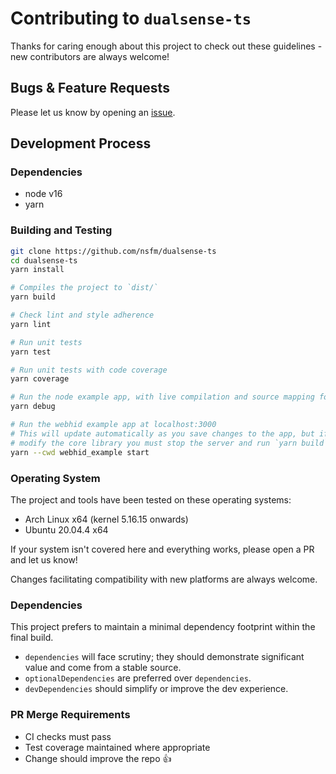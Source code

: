 # Contributing to `dualsense-ts`

Thanks for caring enough about this project to check out these guidelines - new contributors are always welcome!

## Bugs & Feature Requests

Please let us know by opening an [issue](https://github.com/nsfm/dualsense-ts/issues).

## Development Process

### Dependencies

- node v16
- yarn

### Building and Testing

```bash
git clone https://github.com/nsfm/dualsense-ts
cd dualsense-ts
yarn install

# Compiles the project to `dist/`
yarn build

# Check lint and style adherence
yarn lint

# Run unit tests
yarn test

# Run unit tests with code coverage
yarn coverage

# Run the node example app, with live compilation and source mapping for the Inspector
yarn debug

# Run the webhid example app at localhost:3000
# This will update automatically as you save changes to the app, but if you
# modify the core library you must stop the server and run `yarn build`
yarn --cwd webhid_example start
```

### Operating System

The project and tools have been tested on these operating systems:

- Arch Linux x64 (kernel 5.16.15 onwards)
- Ubuntu 20.04.4 x64

If your system isn't covered here and everything works, please open a PR and let us know!

Changes facilitating compatibility with new platforms are always welcome.

### Dependencies

This project prefers to maintain a minimal dependency footprint within the final build.

- `dependencies` will face scrutiny; they should demonstrate significant value and come from a stable source.
- `optionalDependencies` are preferred over `dependencies`.
- `devDependencies` should simplify or improve the dev experience.

### PR Merge Requirements

- CI checks must pass
- Test coverage maintained where appropriate
- Change should improve the repo :+1:
